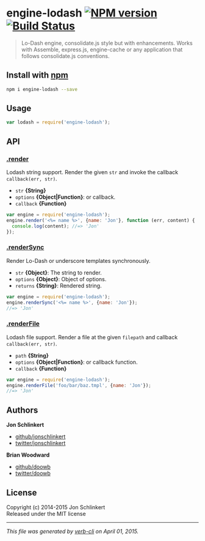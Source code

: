# engine-lodash [![NPM version](https://badge.fury.io/js/engine-lodash.svg)](http://badge.fury.io/js/engine-lodash)  [![Build Status](https://travis-ci.org/jonschlinkert/engine-lodash.svg)](https://travis-ci.org/jonschlinkert/engine-lodash) 

> Lo-Dash engine, consolidate.js style but with enhancements. Works with Assemble, express.js, engine-cache or any application that follows consolidate.js conventions.

## Install with [npm](npmjs.org)

```bash
npm i engine-lodash --save
```

## Usage

```js
var lodash = require('engine-lodash');
```

## API
### [.render](./index.js#L46)

Lodash string support. Render the given `str` and invoke the callback `callback(err, str)`.

* `str` **{String}**    
* `options` **{Object|Function}**: or callback.    
* `callback` **{Function}**    

```js
var engine = require('engine-lodash');
engine.render('<%= name %>', {name: 'Jon'}, function (err, content) {
  console.log(content); //=> 'Jon'
});
```

### [.renderSync](./index.js#L143)

Render Lo-Dash or underscore templates synchronously.

* `str` **{Object}**: The string to render.    
* `options` **{Object}**: Object of options.    
* `returns` **{String}**: Rendered string.  

```js
var engine = require('engine-lodash');
engine.renderSync('<%= name %>', {name: 'Jon'});
//=> 'Jon'
```

### [.renderFile](./index.js#L176)

Lodash file support. Render a file at the given `filepath` and callback `callback(err, str)`.

* `path` **{String}**    
* `options` **{Object|Function}**: or callback function.    
* `callback` **{Function}**    

```js
var engine = require('engine-lodash');
engine.renderFile('foo/bar/baz.tmpl', {name: 'Jon'});
//=> 'Jon'
```

## Authors

**Jon Schlinkert**

+ [github/jonschlinkert](https://github.com/jonschlinkert)
+ [twitter/jonschlinkert](http://twitter.com/jonschlinkert)

**Brian Woodward**

+ [github/doowb](https://github.com/doowb)
+ [twitter/doowb](http://twitter.com/doowb)


## License
Copyright (c) 2014-2015 Jon Schlinkert  
Released under the MIT license

***

_This file was generated by [verb-cli](https://github.com/assemble/verb-cli) on April 01, 2015._

[chalk]: https://github.com/sindresorhus/chalk
[debug]: https://github.com/visionmedia/debug
[delimiter-regex]: https://github.com/jonschlinkert/delimiter-regex
[engine-utils]: https://github.com/jonschlinkert/engine-utils
[lodash]: https://github.com/lodash/lodash

